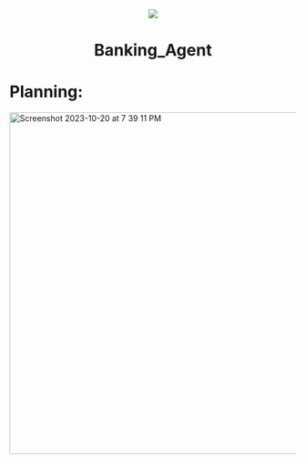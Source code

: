 <p align="center">
<img src="https://github.com/kura-labs-org/kuralabs_deployment_1/blob/main/Kuralogo.png">
</p>
<h1 align="center">Banking_Agent<h1> 

# Planning:

<img width="600" alt="Screenshot 2023-10-20 at 7 39 11 PM" src="https://github.com/Jmo-101/Bank_agent/assets/138607757/f3f01838-5953-4b06-b95b-f98f38761556">

